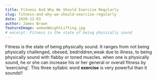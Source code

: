```yaml
---
title: Fitness And Why We Should Exercise Regularly
slug: fitness-and-why-we-should-exercise-regularly
date: 2020-12-03
author: James Brown
featureImage: womanWeightLifting.jpg
# excerpt: Fitness is the state of being physically sound
---
```



Fitness is the state of being physically sound. It ranges from not being physically challenged, obesed, bedriddren,weak due to illness, to being physically sound with flabby or toned muscles.
when one is physically sound, he or she can increase his or her general or overall fitness by 'exercising'.
This three syllabic word **exercise** is very powerful than it sounds!!